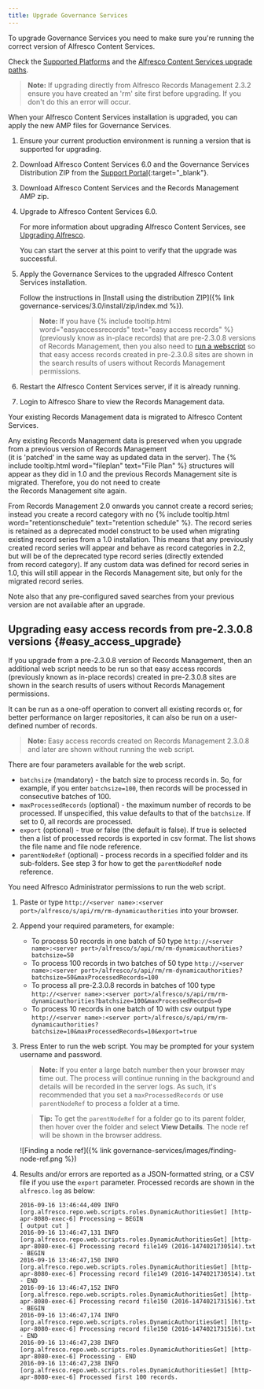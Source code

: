 ```yaml
---
title: Upgrade Governance Services
---
```


To upgrade Governance Services you need to make sure you're running the correct version of Alfresco Content Services.

Check the [Supported Platforms](TODO_LINK:http://docs.alfresco.com/6.2/concepts/supported-platforms-ACS.html) and 
the [Alfresco Content Services upgrade paths](TODO_LINK:http://docs.alfresco.com/6.2/concepts/upgrade-path.html).

>**Note:** If upgrading directly from Alfresco Records Management 2.3.2 ensure you have created an 'rm' site first before upgrading. If you don't do this an error will occur.

When your Alfresco Content Services installation is upgraded, you can apply the new AMP files for Governance Services.

1. Ensure your current production environment is running a version that is supported for upgrading.

2. Download Alfresco Content Services 6.0 and the Governance Services Distribution ZIP from the [Support Portal](http://support.alfresco.com){:target="_blank"}.

3. Download Alfresco Content Services and the Records Management AMP zip.

4. Upgrade to Alfresco Content Services 6.0.

    For more information about upgrading Alfresco Content Services, see [Upgrading Alfresco](TODO_LINK:https://docs.alfresco.com/6.1/concepts/ch-upgrade.html).

    You can start the server at this point to verify that the upgrade was successful.

5. Apply the Governance Services to the upgraded Alfresco Content Services installation.

    Follow the instructions in [Install using the distribution ZIP]({% link governance-services/3.0/install/zip/index.md %}).

    >**Note:** If you have {% include tooltip.html word="easyaccessrecords" text="easy access records" %} (previously know as in-place records) that are pre-2.3.0.8 versions of Records Management, then you also need to [run a webscript](#easy_access_upgrade) so that easy access records created in pre-2.3.0.8 sites are shown in the search results of users without Records Management permissions.

6. Restart the Alfresco Content Services server, if it is already running.

7. Login to Alfresco Share to view the Records Management data.

Your existing Records Management data is migrated to Alfresco Content Services.

Any existing Records Management data is preserved when you upgrade from a previous version of Records Management  
(it is 'patched' in the same way as updated data in the server). The {% include tooltip.html word="fileplan" text="File Plan" %} structures will appear as they did 
in 1.0 and the previous Records Management site is migrated. Therefore, you do not need to create the Records Management site again.

From Records Management 2.0 onwards you cannot create a record series; instead you create a record category with 
no {% include tooltip.html word="retentionschedule" text="retention schedule" %}. The record series is retained as a deprecated model construct to be used when migrating 
existing record series from a 1.0 installation. This means that any previously created record series will appear and 
behave as record categories in 2.2, but will be of the deprecated type record series (directly extended from record category). 
If any custom data was defined for record series in 1.0, this will still appear in the Records Management site, 
but only for the migrated record series.

Note also that any pre-configured saved searches from your previous version are not available after an upgrade.

## Upgrading easy access records from pre-2.3.0.8 versions {#easy_access_upgrade}

If you upgrade from a pre-2.3.0.8 version of Records Management, then an additional web script needs to be run so that 
easy access records (previously known as in-place records) created in pre-2.3.0.8 sites are shown in the search results 
of users without Records Management permissions.

It can be run as a one-off operation to convert all existing records or, for better performance on larger repositories, 
it can also be run on a user-defined number of records.

>**Note:** Easy access records created on Records Management 2.3.0.8 and later are shown without running the web script.

There are four parameters available for the web script.

* `batchsize` (mandatory) - the batch size to process records in. So, for example, if you enter `batchsize=100`, then records will be processed in consecutive batches of 100.
* `maxProcessedRecords` (optional) - the maximum number of records to be processed. If unspecified, this value defaults to that of the `batchsize`. If set to 0, all records are processed.
* `export` (optional) - true or false (the default is false). If true is selected then a list of processed records is exported in csv format. The list shows the file name and file node reference.
* `parentNodeRef` (optional) - process records in a specified folder and its sub-folders. See step 3 for how to get the `parentNodeRef` node reference.

You need Alfresco Administrator permissions to run the web script.

1. Paste or type `http://<server name>:<server port>/alfresco/s/api/rm/rm-dynamicauthorities` into your browser.

2. Append your required parameters, for example:

    * To process 50 records in one batch of 50 type `http://<server name>:<server port>/alfresco/s/api/rm/rm-dynamicauthorities?batchsize=50`
    * To process 100 records in two batches of 50 type `http://<server name>:<server port>/alfresco/s/api/rm/rm-dynamicauthorities?batchsize=50&maxProcessedRecords=100`
    * To process all pre-2.3.0.8 records in batches of 100 type `http://<server name>:<server port>/alfresco/s/api/rm/rm-dynamicauthorities?batchsize=100&maxProcessedRecords=0`
    * To process 10 records in one batch of 10 with csv output type `http://<server name>:<server port>/alfresco/s/api/rm/rm-dynamicauthorities?batchsize=10&maxProcessedRecords=10&export=true`

3. Press Enter to run the web script. You may be prompted for your system username and password.

    >**Note:** If you enter a large batch number then your browser may time out. The process will continue running in the background and details will be recorded in the server logs. As such, it's recommended that you set a `maxProcessedRecords` or use `parentNodeRef` to process a folder at a time.

    >**Tip:** To get the `parentNodeRef` for a folder go to its parent folder, then hover over the folder and select **View Details**. The node ref will be shown in the browser address.

    ![Finding a node ref]({% link governance-services/images/finding-node-ref.png %})

4. Results and/or errors are reported as a JSON-formatted string, or a CSV file if you use the `export` parameter. Processed records are shown in the `alfresco.log` as below:

    ```text
    2016-09-16 13:46:44,409 INFO  [org.alfresco.repo.web.scripts.roles.DynamicAuthoritiesGet] [http-apr-8080-exec-6] Processing – BEGIN
    [ output cut ]
    2016-09-16 13:46:47,131 INFO  [org.alfresco.repo.web.scripts.roles.DynamicAuthoritiesGet] [http-apr-8080-exec-6] Processing record file149 (2016-1474021730514).txt - BEGIN
    2016-09-16 13:46:47,150 INFO  [org.alfresco.repo.web.scripts.roles.DynamicAuthoritiesGet] [http-apr-8080-exec-6] Processing record file149 (2016-1474021730514).txt - END
    2016-09-16 13:46:47,152 INFO  [org.alfresco.repo.web.scripts.roles.DynamicAuthoritiesGet] [http-apr-8080-exec-6] Processing record file150 (2016-1474021731516).txt - BEGIN
    2016-09-16 13:46:47,174 INFO  [org.alfresco.repo.web.scripts.roles.DynamicAuthoritiesGet] [http-apr-8080-exec-6] Processing record file150 (2016-1474021731516).txt - END
    2016-09-16 13:46:47,238 INFO  [org.alfresco.repo.web.scripts.roles.DynamicAuthoritiesGet] [http-apr-8080-exec-6] Processing - END
    2016-09-16 13:46:47,238 INFO  [org.alfresco.repo.web.scripts.roles.DynamicAuthoritiesGet] [http-apr-8080-exec-6] Processed first 100 records.
    ```

